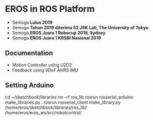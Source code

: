 # EROS in ROS Platform

* Semoga **Lulus 2019**
* Semoga **Tahun 2019 diterima S2 JSK Lab, The University of Tokyo**
* Semoga **EROS Juara 1 Robocup 2019, Sydney**
* Semoga **EROS Juara 1 KRSBI Nasional 2019**

## **Documentation**
* Motion Controller using U2D2
* Feedback using 9DoF AHRS IMU

## Setting Arduino
cd ~/sketchbook/libraries
rm -rf ros_lib
rosrun rosserial_arduino make_libraries.py .
rosrun rosserial_client make_library.py /home/eros/sketchbook/libraries/ros_lib/ /home/eros/eros_ws/src/robotcontrol/

